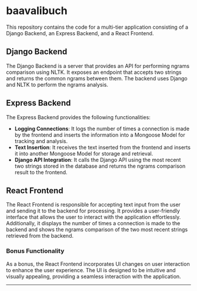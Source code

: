 # baavalibuch


This repository contains the code for a multi-tier application consisting of a Django Backend, an Express Backend, and a React Frontend.

## Django Backend

The Django Backend is a server that provides an API for performing ngrams comparison using NLTK. It exposes an endpoint that accepts two strings and returns the common ngrams between them. The backend uses Django and NLTK to perform the ngrams analysis.

## Express Backend

The Express Backend provides the following functionalities:

- **Logging Connections**: It logs the number of times a connection is made by the frontend and inserts the information into a Mongoose Model for tracking and analysis.
- **Text Insertion**: It receives the text inserted from the frontend and inserts it into another Mongoose Model for storage and retrieval.
- **Django API Integration**: It calls the Django API using the most recent two strings stored in the database and returns the ngrams comparison result to the frontend.

## React Frontend

The React Frontend is responsible for accepting text input from the user and sending it to the backend for processing. It provides a user-friendly interface that allows the user to interact with the application effortlessly. Additionally, it displays the number of times a connection is made to the backend and shows the ngrams comparison of the two most recent strings retrieved from the backend.

### Bonus Functionality

As a bonus, the React Frontend incorporates UI changes on user interaction to enhance the user experience. The UI is designed to be intuitive and visually appealing, providing a seamless interaction with the application.

---
